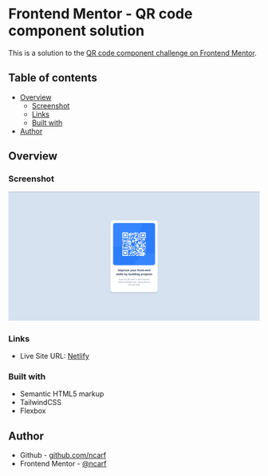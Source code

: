 # Frontend Mentor - QR code component solution

This is a solution to the [QR code component challenge on Frontend Mentor](https://www.frontendmentor.io/challenges/qr-code-component-iux_sIO_H).

## Table of contents

- [Overview](#overview)
  - [Screenshot](#screenshot)
  - [Links](#links)
  - [Built with](#built-with)
- [Author](#author)

## Overview

### Screenshot

![](./images/qr-code-component-screenshot.png)

### Links

- Live Site URL: [Netlify](https://ncarf-qr-code.netlify.app/)

### Built with

- Semantic HTML5 markup
- TailwindCSS
- Flexbox

## Author

- Github - [github.com/ncarf](https://github.com/ncarf)
- Frontend Mentor - [@ncarf](https://www.frontendmentor.io/profile/ncarf)
